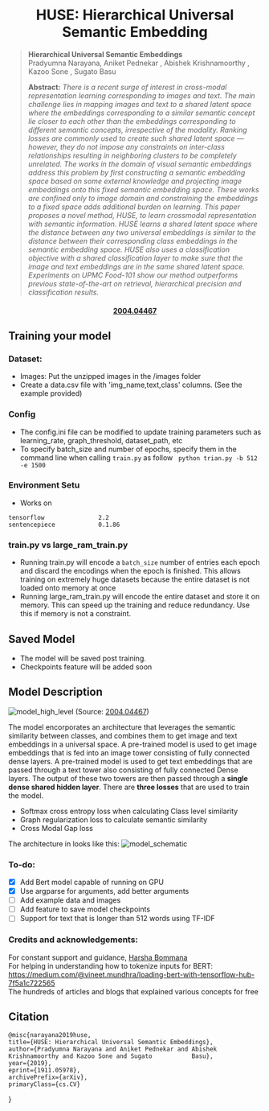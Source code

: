<h1 align="center">
  <br>
HUSE: Hierarchical Universal Semantic Embedding
  <br>
</h1>

> **Hierarchical Universal Semantic Embeddings**<br>
> Pradyumna Narayana, Aniket Pednekar , Abishek Krishnamoorthy , Kazoo Sone , Sugato Basu <br>
>
> **Abstract:** *There is a recent surge of interest in cross-modal representation learning corresponding to images and text. The main challenge lies in mapping images and text to a shared latent space where the embeddings corresponding to a similar semantic concept lie closer to each other than the embeddings corresponding to different semantic concepts, irrespective of the modality. Ranking losses are commonly used to create such shared latent space — however, they do not impose any constraints on inter-class relationships resulting in neighboring clusters to be completely unrelated. The works in the domain of visual semantic embeddings address this problem by first constructing a semantic embedding space based on some external knowledge and projecting image embeddings onto this fixed semantic embedding space. These works are confined only to image domain and constraining the embeddings to a fixed space adds additional burden on learning. This paper proposes a novel method, HUSE, to learn crossmodal representation with semantic information. HUSE learns a shared latent space where the distance between any two universal embeddings is similar to the distance between their corresponding class embeddings in the semantic embedding space. HUSE also uses a classification objective with a shared classification layer to make sure that the image and text embeddings are in the same shared latent space. Experiments on UPMC Food-101 show our method outperforms previous state-of-the-art on retrieval, hierarchical precision and classification results.*

<h4 align="center"><a href="https://arxiv.org/abs/1911.05978">2004.04467</a></h4>


## Training your model
### Dataset: 
- Images: Put the unzipped images in the /images folder
- Create a data.csv file with 'img_name,text,class' columns. (See the example provided)
### Config
- The config.ini file can be modified to update training parameters such as learning_rate, graph_threshold, dataset_path, etc
- To specify batch_size and number of epochs, specify them in the command line when calling `train.py` as follow
``` python trian.py -b 512 -e 1500```
### Environment Setu
- Works on
```
tensorflow               2.2
sentencepiece            0.1.86 
```
### train.py vs large_ram_train.py 
- Running train.py will encode a `batch_size` number of entries each epoch and discard the encodings when the epoch is finished. This allows training on extremely huge datasets because the entire dataset is not loaded onto memory at once
- Running large_ram_train.py will encode the entire dataset and store it on memory. This can speed up the training and reduce redundancy. Use this if memory is not a constraint.  
## Saved Model
- The model will be saved post training. 
- Checkpoints feature will be added soon

## Model Description

![model_high_level](model_highlevel.png)
(Source: <a href="https://arxiv.org/abs/1911.05978">2004.04467</a>)

The model encorporates an architecture that leverages the semantic similarity between classes, and combines them to get image and text embeddings in a universal space. A pre-trained model is used to get image embeddings that is fed into an image tower consisting of fully connected dense layers. 
A pre-trained model is used to get text embeddings that are passed through a text tower also consisting of fully connected Dense layers. The output of these two towers are then passed through a **single dense shared hidden layer**.
There are **three losses** that are used to train the model.
- Softmax cross entropy loss when calculating Class level similarity
- Graph regularization loss to calculate semantic similarity
- Cross Modal Gap loss  

The architecture in looks like this:
![model_schematic](model_schematic.png)

### To-do:  
- [x] Add Bert model capable of running on GPU
- [x] Use argparse for arguments, add better arguments
- [ ] Add example data and images
- [ ] Add feature to save model checkpoints
- [ ] Support for text that is longer than 512 words using TF-IDF

### Credits and acknowledgements:
For constant support and guidance, [Harsha Bommana](https://www.linkedin.com/in/harshabommana)   
For helping in understanding how to tokenize inputs for BERT: https://medium.com/@vineet.mundhra/loading-bert-with-tensorflow-hub-7f5a1c722565   
The hundreds of articles and blogs that explained various concepts for free    

## Citation
>

    @misc{narayana2019huse,
    title={HUSE: Hierarchical Universal Semantic Embeddings},
    author={Pradyumna Narayana and Aniket Pednekar and Abishek Krishnamoorthy and Kazoo Sone and Sugato           Basu},
    year={2019},
    eprint={1911.05978},
    archivePrefix={arXiv},
    primaryClass={cs.CV}
  }
